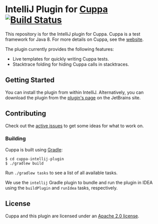 # IntelliJ Plugin for [Cuppa](http://cuppa.forgerock.org) [![Build Status](https://travis-ci.org/cuppa-framework/cuppa-intellij-plugin.svg?branch=master)](https://travis-ci.org/cuppa-framework/cuppa-intellij-plugin)

This repository is for the IntelliJ plugin for Cuppa.
Cuppa is a test framework for Java 8.
For more details on Cuppa, see the [website](http://cuppa.forgerock.org).

The plugin currently provides the following features:

* Live templates for quickly writing Cuppa tests.
* Stacktrace folding for hiding Cuppa calls in stacktraces.

## Getting Started

You can install the plugin from within IntelliJ.
Alternatively, you can download the plugin from the [plugin's page](https://plugins.jetbrains.com/plugin/8254) on the
JetBrains site.

## Contributing

Check out the [active issues](https://github.com/cuppa-framework/cuppa-intellij-plugin/issues) to get some ideas for
what to work on.

### Building

Cuppa is built using [Gradle](https://gradle.org/):

```shell
$ cd cuppa-intellij-plugin
$ ./gradlew build
```

Run `./gradlew tasks` to see a list of all available tasks.

We use the `intellij` Gradle plugin to bundle and run the plugin in IDEA using the `buildPlugin` and `runIdea` tasks,
respectively.

## License

Cuppa and this plugin are licensed under an [Apache 2.0 license](./LICENSE).